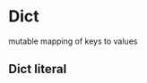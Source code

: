 # Dict
mutable mapping of keys to values
## Dict literal

<!--stackedit_data:
eyJoaXN0b3J5IjpbNzQ5ODU4NTU0XX0=
-->